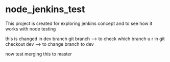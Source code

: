 # node_jenkins_test
This project is created for exploring jenkins concept and to see how it works with node testing

this is changed in dev branch 
git branch --> to check which branch u r in
git checkout dev --> to change branch to dev

now test merging this to master
